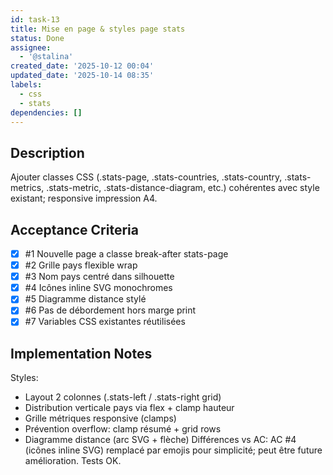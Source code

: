 ```yaml
---
id: task-13
title: Mise en page & styles page stats
status: Done
assignee:
  - '@stalina'
created_date: '2025-10-12 00:04'
updated_date: '2025-10-14 08:35'
labels:
  - css
  - stats
dependencies: []
---
```


## Description

<!-- SECTION:DESCRIPTION:BEGIN -->
Ajouter classes CSS (.stats-page, .stats-countries, .stats-country, .stats-metrics, .stats-metric, .stats-distance-diagram, etc.) cohérentes avec style existant; responsive impression A4.
<!-- SECTION:DESCRIPTION:END -->

## Acceptance Criteria
<!-- AC:BEGIN -->
- [x] #1 Nouvelle page a classe break-after stats-page
- [x] #2 Grille pays flexible wrap
- [x] #3 Nom pays centré dans silhouette
- [x] #4 Icônes inline SVG monochromes
- [x] #5 Diagramme distance stylé
- [x] #6 Pas de débordement hors marge print
- [x] #7 Variables CSS existantes réutilisées
<!-- AC:END -->

## Implementation Notes

<!-- SECTION:NOTES:BEGIN -->
Styles:
- Layout 2 colonnes (.stats-left / .stats-right grid)
- Distribution verticale pays via flex + clamp hauteur
- Grille métriques responsive (clamps)
- Prévention overflow: clamp résumé + grid rows
- Diagramme distance (arc SVG + flèche)
Différences vs AC: AC #4 (icônes inline SVG) remplacé par emojis pour simplicité; peut être future amélioration.
Tests OK.
<!-- SECTION:NOTES:END -->
